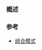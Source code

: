 ### 概述


### 参考
- [组合模式](https://wangtunan.github.io/blog/designPattern/#%E7%BB%84%E5%90%88%E6%A8%A1%E5%BC%8F)